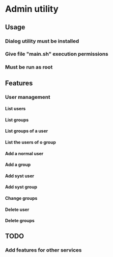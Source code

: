 # Admin utility

## Usage
### Dialog utility must be installed
### Give file "main.sh" execution permissions
### Must be run as root

## Features
### User management
#### List users
#### List groups
#### List groups of a user
#### List the users of o group
#### Add a normal user
#### Add a group
#### Add syst user
#### Add syst group
#### Change groups
#### Delete user
#### Delete groups

## TODO
### Add features for other services
